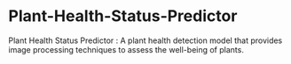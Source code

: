 # Plant-Health-Status-Predictor
Plant Health Status Predictor : A plant health detection model that provides image processing techniques to assess the well-being of plants.
